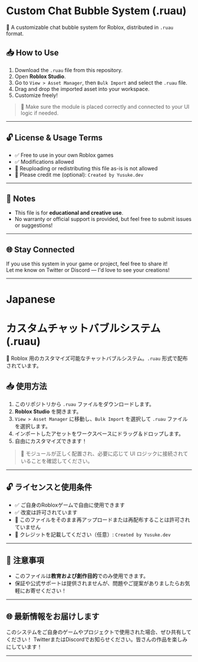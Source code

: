 # Custom Chat Bubble System (.ruau)

💬 A customizable chat bubble system for Roblox, distributed in `.ruau` format.

## 📥 How to Use

1. Download the `.ruau` file from this repository.
2. Open **Roblox Studio**.
3. Go to `View > Asset Manager`, then `Bulk Import` and select the `.ruau` file.
4. Drag and drop the imported asset into your workspace.
5. Customize freely!

> 📌 Make sure the module is placed correctly and connected to your UI logic if needed.

---

## 🔓 License & Usage Terms

- ✅ Free to use in your own Roblox games
- ✅ Modifications allowed
- 🚫 Reuploading or redistributing this file as-is is not allowed
- 🙏 Please credit me (optional): `Created by Yusuke.dev`

---

## 📎 Notes

- This file is for **educational and creative use**.
- No warranty or official support is provided, but feel free to submit issues or suggestions!

---

## 🌐 Stay Connected

If you use this system in your game or project, feel free to share it!  
Let me know on Twitter or Discord — I'd love to see your creations!

---

# Japanese

# カスタムチャットバブルシステム (.ruau)

💬 Roblox 用のカスタマイズ可能なチャットバブルシステム。`.ruau` 形式で配布されています。

## 📥 使用方法

1. このリポジトリから `.ruau` ファイルをダウンロードします。
2. **Roblox Studio** を開きます。
3. `View > Asset Manager` に移動し、`Bulk Import` を選択して `.ruau` ファイルを選択します。
4. インポートしたアセットをワークスペースにドラッグ＆ドロップします。
5. 自由にカスタマイズできます！

> 📌 モジュールが正しく配置され、必要に応じて UI ロジックに接続されていることを確認してください。

---

## 🔓 ライセンスと使用条件

- ✅ ご自身のRobloxゲームで自由に使用できます
- ✅ 改変は許可されています
- 🚫 このファイルをそのまま再アップロードまたは再配布することは許可されていません
- 🙏 クレジットを記載してください（任意）: `Created by Yusuke.dev`

---

## 📎 注意事項

- このファイルは**教育および創作目的**でのみ使用できます。
- 保証や公式サポートは提供されませんが、問題やご提案がありましたらお気軽にお寄せください！

---

## 🌐 最新情報をお届けします

このシステムをご自身のゲームやプロジェクトで使用された場合、ぜひ共有してください！
TwitterまたはDiscordでお知らせください。皆さんの作品を楽しみにしています！

---
